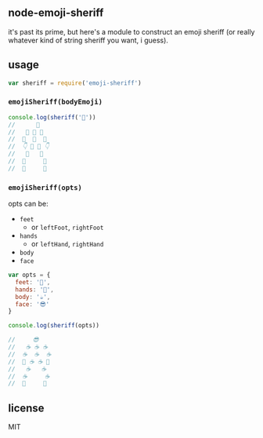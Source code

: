 node-emoji-sheriff
------------------

it's past its prime, but here's a module to construct an
emoji sheriff (or really whatever kind of string sheriff
you want, i guess).

## usage

```js
var sheriff = require('emoji-sheriff')
```

### `emojiSheriff(bodyEmoji)`

```js
console.log(sheriff('🍨'))
//      🤠
//   🍨 🍨 🍨
//  🍨  🍨  🍨
//  👇 🍨 🍨 👇
//   🍨   🍨
//  🍨     🍨
//  👢     👢
```

### `emojiSheriff(opts)`

opts can be:

- `feet`
  - or `leftFoot`, `rightFoot`
- `hands`
  - or `leftHand`, `rightHand`
- `body`
- `face`

```js
var opts = {
  feet: '👡',
  hands: '👋',
  body: '☕️',
  face: '😎'
}

console.log(sheriff(opts))

//     😎
//   ☕️ ☕️ ☕️
//  ☕️  ☕️  ☕️
//  👋 ☕️ ☕️ 👋
//   ☕️   ☕️
//  ☕️     ☕️
//  👡     👡
```

## license

MIT
